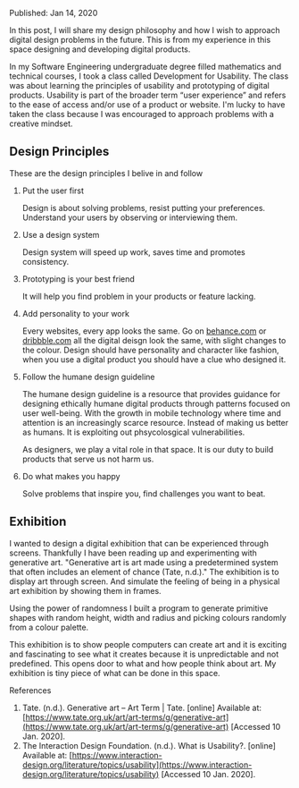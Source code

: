 Published: Jan 14, 2020 

In this post, I will share my design philosophy and how I wish to approach digital design problems in the future. This is from my experience in this space designing and developing digital products. 

In my Software Engineering undergraduate degree filled mathematics and technical courses, I took a class called Development for Usability. The class was about learning the principles of usability and prototyping of digital products. Usability is part of the broader term “user experience” and refers to the ease of access and/or use of a product or website. I'm lucky to have taken the class because I was encouraged to approach problems with a creative mindset.

## Design Principles

These are the design principles I belive in and follow

1. Put the user first

    Design is about solving problems, resist putting your preferences. Understand your users by observing or interviewing them.

2. Use a design system

    Design system will speed up work, saves time and promotes consistency. 

3. Prototyping is your best friend

    It will help you find problem in your products or feature lacking.

4. Add personality to your work

    Every websites, every app looks the same. Go on [behance.com](http://behance.com) or [dribbble.com](dribbble.com) all the digital deisgn look the same, with slight changes to the colour. Design should have personality and character like fashion, when you use a digital product you should have a clue who designed it.

5. Follow the humane design guideline

    The humane design guideline is a resource that provides guidance for designing ethically humane digital products through patterns focused on user well-being. With the growth in mobile technology where time and attention is an increasingly scarce resource. Instead of making us better as humans. It is exploiting out phsycolosgical vulnerabilities.

    As designers, we play a vital role in that space. It is our duty to build products that serve us not harm us.

6. Do what makes you happy

    Solve problems that inspire you, find challenges you want to beat. 

## Exhibition

I wanted to design a digital exhibition that can be experienced through screens. Thankfully I have been reading up and experimenting with generative art. "Generative art is art made using a predetermined system that often includes an element of chance (Tate, n.d.)."  The exhibition is to display art through screen. And simulate the feeling of being in a physical art exhibition by showing them in frames.

Using the power of randomness I built a program to generate primitive shapes with random height, width and radius and picking colours randomly from a colour palette.

This exhibition is to show people computers can create art and it is exciting and fascinating to see what  it creates because it is unpredictable and not predefined. This opens door to what and how people think about art. My exhibition is tiny piece of what can be done in this space. 

References

1. Tate. (n.d.). Generative art – Art Term | Tate. [online] Available at: [https://www.tate.org.uk/art/art-terms/g/generative-art](https://www.tate.org.uk/art/art-terms/g/generative-art) [Accessed 10 Jan. 2020].
2. The Interaction Design Foundation. (n.d.). What is Usability?. [online] Available at: [https://www.interaction-design.org/literature/topics/usability](https://www.interaction-design.org/literature/topics/usability) [Accessed 10 Jan. 2020].